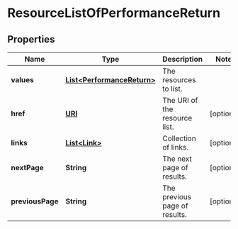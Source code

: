 

# ResourceListOfPerformanceReturn

## Properties

Name | Type | Description | Notes
------------ | ------------- | ------------- | -------------
**values** | [**List&lt;PerformanceReturn&gt;**](PerformanceReturn.md) | The resources to list. | 
**href** | [**URI**](URI.md) | The URI of the resource list. |  [optional]
**links** | [**List&lt;Link&gt;**](Link.md) | Collection of links. |  [optional]
**nextPage** | **String** | The next page of results. |  [optional]
**previousPage** | **String** | The previous page of results. |  [optional]



